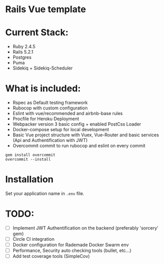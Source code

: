 # Rails Vue template

# Current Stack:
- Ruby 2.4.5
- Rails 5.2.1
- Postgres
- Puma
- Sidekiq + Sidekiq-Scheduler

# What is included:

- Rspec as Default testing framework
- Rubocop with custom configuration
- Eslint with vue/recommended and airbnb-base rules
- Procfile for Heroku Deployment
- Webpacker version 3 basic config + enabled PostCss Loader
- Docker-compose setup for local development
- Basic Vue project structure with Vuex, Vue-Router and basic services (Api and Authentification with JWT)
- Overcommit commit to run rubocop and eslint on every commit
```
gem install overcommit
overcommit --install
```

# Installation
Set your application name in `.env` file.

# TODO:
- [ ] Implement JWT Authentification on the backend (preferably 'sorcery' gem)
- [ ] Circle CI integration
- [ ] Docker configuration for Rademade Docker Swarm env
- [ ] Performance, Security auto checking tools (bullet, etc...)
- [ ] Add test coverage tools (SimpleCov)